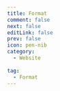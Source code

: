 ```yaml
---
title: Format
comment: false
next: false
editLink: false
prev: false
icon: pen-nib
category:
  - Website
  
tag:
  - Format
---
```



